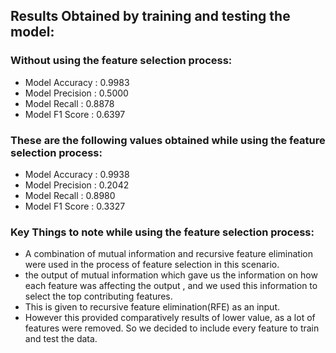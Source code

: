 ## **Results Obtained by training and testing the model:**

### **Without using the feature selection process:**
* Model Accuracy : 0.9983
* Model Precision : 0.5000
* Model Recall : 0.8878
* Model F1 Score : 0.6397

### **These are the following values obtained while using the feature selection process:**
* Model Accuracy : 0.9938
* Model Precision : 0.2042
* Model Recall : 0.8980
* Model F1 Score : 0.3327

### **Key Things to note while using the feature selection process:**
* A combination of mutual information and recursive feature elimination were used in the process of feature selection in this scenario.
* the output of mutual information which gave us the information on how each feature was affecting the output , and we used this information to select the top contributing features.
* This is given to recursive feature elimination(RFE) as an input.
* However this provided comparatively results of lower value, as a lot of features were removed. So we decided to include every feature to train and test the data.
